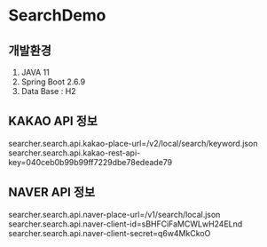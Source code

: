 # SearchDemo

## 개발환경
1. JAVA 11
2. Spring Boot 2.6.9 
3. Data Base : H2

## KAKAO API 정보
searcher.search.api.kakao-place-url=/v2/local/search/keyword.json
searcher.search.api.kakao-rest-api-key=040ceb0b99b99ff7229dbe78edeade79

## NAVER API 정보
searcher.search.api.naver-place-url=/v1/search/local.json
searcher.search.api.naver-client-id=sBHFCiFaMCWLwH24ELnd
searcher.search.api.naver-client-secret=q6w4MkCkoO
